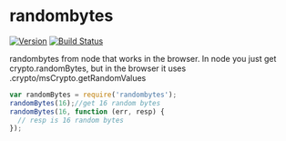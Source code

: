 randombytes
===

[![Version](//img.shields.io/npm/v/randombytes.svg)](https://www.npmjs.org/package/randombytes) [![Build Status](https://travis-ci.org/crypto-browserify/randombytes.svg?branch=master)](https://travis-ci.org/crypto-browserify/randombytes)

randombytes from node that works in the browser.  In node you just get crypto.randomBytes, but in the browser it uses .crypto/msCrypto.getRandomValues

```js
var randomBytes = require('randombytes');
randomBytes(16);//get 16 random bytes
randomBytes(16, function (err, resp) {
  // resp is 16 random bytes
});
```
